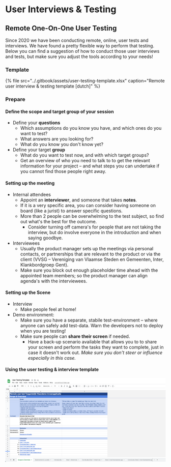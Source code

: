 # User Interviews & Testing

## Remote One-On-One User Testing

Since 2020 we have been conducting remote, online, user tests and interviews. We have found a pretty flexible way to perform that testing. Below you can find a suggestion of how to conduct those user interviews and tests, but make sure you adjust the tools according to your needs!

### Template

{% file src="../.gitbook/assets/user-testing-template.xlsx" caption="Remote user interview & testing template \[dutch\]" %}

### Prepare

#### Define the scope and target group of your session

* Define your **questions**
  * Which assumptions do you know you have, and which ones do you want to test?
  * What answers are you looking for?
  * What do you know you don't know yet?
* Define your target **group**
  * What do you want to test now, and with which target groups?
  * Get an overview of who you need to talk to to get the relevant information for your project – and what steps you can undertake if you cannot find those people right away.

#### Setting up the meeting

* Internal attendees
  * Appoint an **interviewer**, and someone that takes **notes**.
  * If it is a very specific area, you can consider having someone on board \(like a jurist\) to answer specific questions.
  * More than 2 people can be overwhelming to the test subject, so find out what's the best for the outcome.
    * Consider turning off camera's for people that are not taking the interview, but do involve everyone in the introduction and when saying goodbye.
* Interviewees
  * Usually the product manager sets up the meetings via personal contacts, or partnerships that are relevant to the product or via the client \(VVSG – Vereniging van Vlaamse Steden en Gemeenten, Inter, Klankbordgroep Gent\).
  * Make sure you block out enough placeholder time ahead with the appointed team members; so the product manager can align agenda's with the interviewees.

#### Setting up the Scene

* Interview
  * Make people feel at home!
* Demo environment:
  * Make sure you have a separate, stabile test-environment – where anyone can safely add test-data. Warn the developers not to deploy when you are testing!
  * Make sure people can **share their screen** if needed.
    * Have a back-up scenario available that allows you to to share your screen and perform the tasks they want to complete, just in case it doesn't work out. _Make sure you don't steer or influence especially in this case._

#### Using the user testing & interview template

![](../.gitbook/assets/screenshot-2021-03-26-at-09.14.59%20%281%29.png)



